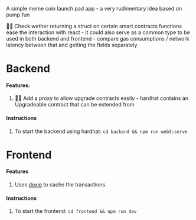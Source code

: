 A simple meme coin launch pad app - a very rudimentary idea based on pump.fun

:construction::construction: Check wether returning a struct on certain smart contracts functions ease the interaction with react - it could also serve as a common type to be used in both backend and frontend - compare gas consumptions / network latency between that and getting the fields separately

# Backend
#### Features:
1. :construction::construction: Add a proxy to allow upgrade contracts easily - hardhat contains an Upgradeable contract that can be extended from

#### Instructions
1. To start the backend using hardhat: `cd backend && npm run web3:serve`

# Frontend
#### Features
1. Uses [dexie](https://github.com/dexie/Dexie.js) to cache the transactions

#### Instructions
1. To start the frontend: `cd frontend && npm run dev`